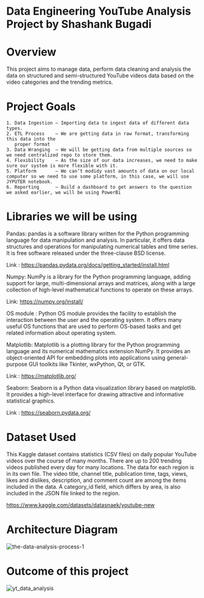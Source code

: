 # Data Engineering YouTube Analysis Project by Shashank Bugadi

# Overview 

This project aims to manage data, perform data cleaning and analysis the data on  structured and semi-structured YouTube videos data based on the video categories and the trending metrics.


# Project Goals

    1. Data Ingestion — Importing data to ingest data of different data types.
    2. ETL Process    — We are getting data in raw format, transforming this data into the 
       proper format
    3. Data Wranging  — We will be getting data from multiple sources so we need centralized repo to store them.
    4. Flexibility    — As the size of our data increases, we need to make sure our system is more flexible with it.
    5. Platform       — We can’t modidy vast amounts of data on our local computer so we need to use some platform, in this case, we will use JYPUTER notebook.
    6. Reporting      — Build a dashboard to get answers to the question we asked earlier, we will be using PowerBi
# Libraries we will be using
Pandas:   pandas is a software library written for the Python programming language for data manipulation and analysis. In particular, it offers data structures and operations for manipulating numerical tables and time series. It is free software released under the three-clause BSD license.

Link : https://pandas.pydata.org/docs/getting_started/install.html

Numpy: NumPy is a library for the Python programming language, adding support for large, multi-dimensional arrays and matrices, along with a large collection of high-level mathematical functions to operate on these arrays.

Link: https://numpy.org/install/

OS module : Python OS module provides the facility to establish the interaction between the user and the operating system. It offers many useful OS functions that are used to perform OS-based tasks and get related information about operating system.

Matplotlib: Matplotlib is a plotting library for the Python programming language and its numerical mathematics extension NumPy. It provides an object-oriented API for embedding plots into applications using general-purpose GUI toolkits like Tkinter, wxPython, Qt, or GTK.

Link : https://matplotlib.org/

Seaborn: Seaborn is a Python data visualization library based on matplotlib. It provides a high-level interface for drawing attractive and informative statistical graphics.

Link : https://seaborn.pydata.org/ 

# Dataset Used

This Kaggle dataset contains statistics (CSV files) on daily popular YouTube videos over the course of many months. There are up to 200 trending videos published every day for many locations. The data for each region is in its own file. The video title, channel title, publication time, tags, views, likes and dislikes, description, and comment count are among the items included in the data. A category_id field, which differs by area, is also included in the JSON file linked to the region.

https://www.kaggle.com/datasets/datasnaek/youtube-new


# Architecture Diagram 

![the-data-analysis-process-1](https://user-images.githubusercontent.com/98276554/225692975-28d7faa8-449a-43b4-bc2c-42b0e2d600a7.jpg)

# Outcome of this project


![yt_data_analysis](https://user-images.githubusercontent.com/98276554/226162256-0da5f71e-2e57-468f-b6c6-e7293a523764.jpeg)
